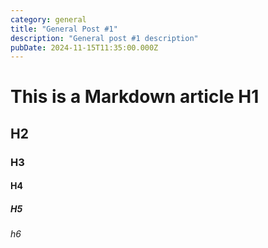 ```yaml
---
category: general
title: "General Post #1"
description: "General post #1 description"
pubDate: 2024-11-15T11:35:00.000Z
---
```

# This is a Markdown article H1
## H2
### H3
#### H4
##### H5
###### h6

